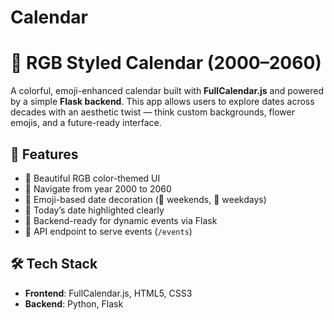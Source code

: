 # Calendar
# 🌸 RGB Styled Calendar (2000–2060)
A colorful, emoji-enhanced calendar built with **FullCalendar.js** and powered by a simple **Flask backend**. 
This app allows users to explore dates across decades with an aesthetic twist — think custom backgrounds, flower emojis, and a future-ready interface.

## 🚀 Features
- 🎨 Beautiful RGB color-themed UI
- 📅 Navigate from year 2000 to 2060
- 🌸 Emoji-based date decoration (🌼 weekends, 🌸 weekdays)
- 📍 Today’s date highlighted clearly
- 🧠 Backend-ready for dynamic events via Flask
- 🔌 API endpoint to serve events (`/events`)

## 🛠️ Tech Stack
- **Frontend**: FullCalendar.js, HTML5, CSS3
- **Backend**: Python, Flask
